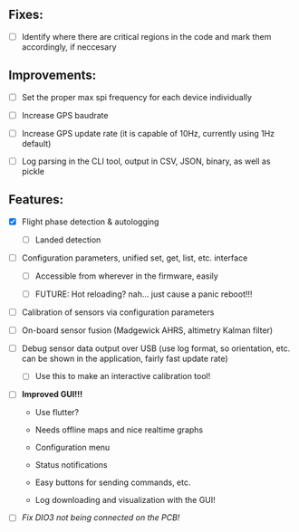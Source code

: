 ## Fixes:

- [ ] Identify where there are critical regions in the code and mark them accordingly, if neccesary

## Improvements:

- [ ] Set the proper max spi frequency for each device individually

- [ ] Increase GPS baudrate

- [ ] Increase GPS update rate (it is capable of 10Hz, currently using 1Hz default)

- [ ] Log parsing in the CLI tool, output in CSV, JSON, binary, as well as pickle

## Features:

- [x] Flight phase detection & autologging
  
  - [ ] Landed detection

- [ ] Configuration parameters, unified set, get, list, etc. interface
  
  - [ ] Accessible from wherever in the firmware, easily
  
  - [ ] FUTURE: Hot reloading? nah... just cause a panic reboot!!!

- [ ] Calibration of sensors via configuration parameters

- [ ] On-board sensor fusion (Madgewick AHRS, altimetry Kalman filter)

- [ ] Debug sensor data output over USB (use log format, so orientation, etc. can be shown in the application, fairly fast update rate)
  
  - [ ] Use this to make an interactive calibration tool!

- [ ] **Improved GUI!!!**
  
  - Use flutter?
  
  - Needs offline maps and nice realtime graphs
  
  - Configuration menu
  
  - Status notifications
  
  - Easy buttons for sending commands, etc.
  
  - Log downloading and visualization with the GUI!

- [ ] *Fix DIO3 not being connected on the PCB!*
